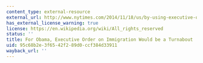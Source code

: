 ```yaml
---
content_type: external-resource
external_url: http://www.nytimes.com/2014/11/18/us/by-using-executive-order-on-immigration-obama-would-reverse-long-held-stance.html
has_external_license_warning: true
license: https://en.wikipedia.org/wiki/All_rights_reserved
status: ''
title: For Obama, Executive Order on Immigration Would be a Turnabout
uid: 95c68b2e-3f65-42f2-89d0-ccf384d33911
wayback_url: ''
---
```

